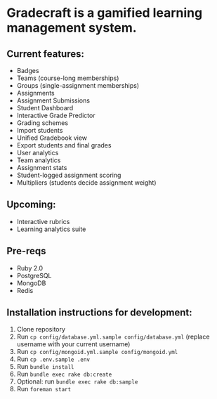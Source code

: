 # Gradecraft is a gamified learning management system.


## Current features:
* Badges
* Teams (course-long memberships)
* Groups (single-assignment memberships)
* Assignments
* Assignment Submissions
* Student Dashboard
* Interactive Grade Predictor
* Grading schemes
* Import students
* Unified Gradebook view
* Export students and final grades
* User analytics
* Team analytics
* Assignment stats
* Student-logged assignment scoring
* Multipliers (students decide assignment weight)

## Upcoming:
* Interactive rubrics
* Learning analytics suite

## Pre-reqs
* Ruby 2.0
* PostgreSQL
* MongoDB
* Redis
 
## Installation instructions for development:
1. Clone repository
1. Run `cp config/database.yml.sample config/database.yml` (replace username with your current username)
1. Run `cp config/mongoid.yml.sample config/mongoid.yml`
1. Run `cp .env.sample .env`
1. Run `bundle install`
1. Run `bundle exec rake db:create`
1. Optional: run `bundle exec rake db:sample`
1. Run `foreman start`